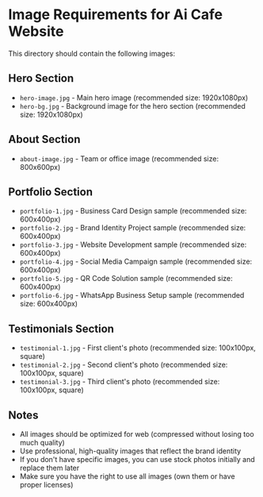 # Image Requirements for Ai Cafe Website

This directory should contain the following images:

## Hero Section
- `hero-image.jpg` - Main hero image (recommended size: 1920x1080px)
- `hero-bg.jpg` - Background image for the hero section (recommended size: 1920x1080px)

## About Section
- `about-image.jpg` - Team or office image (recommended size: 800x600px)

## Portfolio Section
- `portfolio-1.jpg` - Business Card Design sample (recommended size: 600x400px)
- `portfolio-2.jpg` - Brand Identity Project sample (recommended size: 600x400px)
- `portfolio-3.jpg` - Website Development sample (recommended size: 600x400px)
- `portfolio-4.jpg` - Social Media Campaign sample (recommended size: 600x400px)
- `portfolio-5.jpg` - QR Code Solution sample (recommended size: 600x400px)
- `portfolio-6.jpg` - WhatsApp Business Setup sample (recommended size: 600x400px)

## Testimonials Section
- `testimonial-1.jpg` - First client's photo (recommended size: 100x100px, square)
- `testimonial-2.jpg` - Second client's photo (recommended size: 100x100px, square)
- `testimonial-3.jpg` - Third client's photo (recommended size: 100x100px, square)

## Notes
- All images should be optimized for web (compressed without losing too much quality)
- Use professional, high-quality images that reflect the brand identity
- If you don't have specific images, you can use stock photos initially and replace them later
- Make sure you have the right to use all images (own them or have proper licenses) 